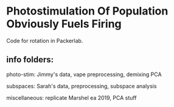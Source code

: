 # Photostimulation Of Population Obviously Fuels Firing

Code for rotation in Packerlab.


## info folders:

photo-stim: Jimmy's data, vape preprocessing, demixing PCA

subspaces: Sarah's data, preprocessing, subspace analysis

miscellaneous: replicate Marshel ea 2019, PCA stuff

